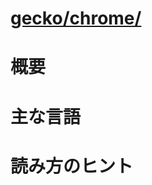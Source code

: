 # [gecko/chrome/](http://mxr.mozilla.org/mozilla-b2g28_v1_3/source/chrome/)

# 概要

# 主な言語

# 読み方のヒント
